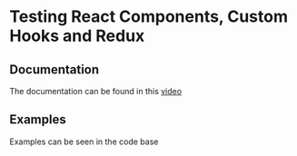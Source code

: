 # Testing React Components, Custom Hooks and Redux
## Documentation
The documentation can be found in this <a href="https://www.youtube.com/watch?v=bvdHVxqjv80">video</a>

## Examples
Examples can be seen in the code base